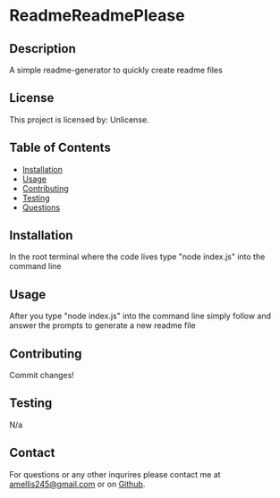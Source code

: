 # **ReadmeReadmePlease**

## Description

A simple readme-generator to quickly create readme files

## License

This project is licensed by: Unlicense.

## Table of Contents

-   [Installation](#installation)
-   [Usage](#usage)
-   [Contributing](#contributing)
-   [Testing](#testing)
-   [Questions](#questions)

## Installation

In the root terminal where the code lives type "node index.js" into the command line

## Usage

After you type "node index.js" into the command line simply follow and answer the prompts to generate a new readme file

## Contributing

Commit changes!

## Testing

N/a

## Contact

For questions or any other inqurires please contact me at amellis245@gmail.com
or on [Github](https://www.github.com/aellis07).
